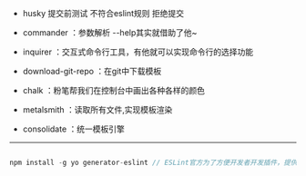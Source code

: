 - husky 提交前测试  不符合eslint规则 拒绝提交

- commander ：参数解析 --help其实就借助了他~
- inquirer ：交互式命令行工具，有他就可以实现命令行的选择功能
- download-git-repo ：在git中下载模板
- chalk ：粉笔帮我们在控制台中画出各种各样的颜色
- metalsmith ：读取所有文件,实现模板渲染
- consolidate ：统一模板引擎

---

```js

npm install -g yo generator-eslint // ESLint官方为了方便开发者开发插件，提供了使用Yeoman模板(generator-eslint)。

```